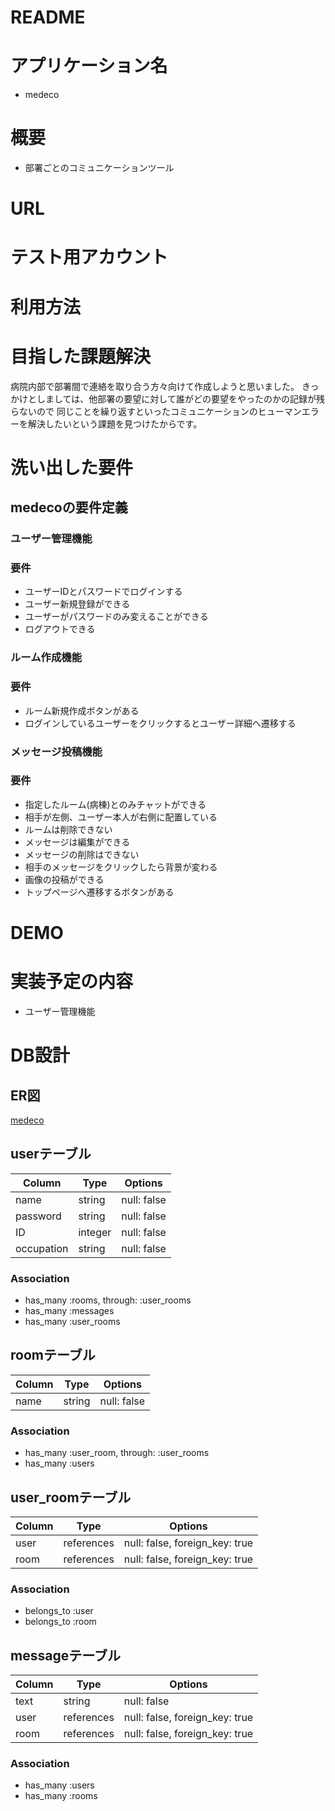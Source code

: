 # README

# アプリケーション名
- medeco

# 概要
- 部署ごとのコミュニケーションツール

# URL

# テスト用アカウント

# 利用方法

# 目指した課題解決
病院内部で部署間で連絡を取り合う方々向けて作成しようと思いました。
きっかけとしましては、他部署の要望に対して誰がどの要望をやったのかの記録が残らないので
同じことを繰り返すといったコミュニケーションのヒューマンエラーを解決したいという課題を見つけたからです。


# 洗い出した要件
## medecoの要件定義

### ユーザー管理機能
### 要件
- ユーザーIDとパスワードでログインする
- ユーザー新規登録ができる
- ユーザーがパスワードのみ変えることができる
- ログアウトできる

### ルーム作成機能
### 要件
- ルーム新規作成ボタンがある
- ログインしているユーザーをクリックするとユーザー詳細へ遷移する


### メッセージ投稿機能
### 要件
- 指定したルーム(病棟)とのみチャットができる
- 相手が左側、ユーザー本人が右側に配置している
- ルームは削除できない
- メッセージは編集ができる
- メッセージの削除はできない
- 相手のメッセージをクリックしたら背景が変わる
- 画像の投稿ができる
- トップページへ遷移するボタンがある

# DEMO

# 実装予定の内容
- ユーザー管理機能

# DB設計
## ER図
[medeco](https://user-images.githubusercontent.com/77311098/109117309-2a5c9b80-7785-11eb-9d40-8bfc8ff7e16f.png)

## userテーブル
| Column     | Type       | Options     |
| ---------- | ---------- | ----------- |
| name       | string     | null: false |
| password   | string     | null: false |
| ID         | integer    | null: false |
| occupation | string     | null: false |

### Association
- has_many :rooms, through: :user_rooms
- has_many :messages
- has_many :user_rooms

## roomテーブル
| Column   | Type       | Options     |
| -------- | ---------- | ----------- |
| name     | string     | null: false |

### Association
- has_many   :user_room, through: :user_rooms
- has_many   :users

## user_roomテーブル
| Column   | Type       | Options                        |
| -------- | ---------- | ------------------------------ |
| user     | references | null: false, foreign_key: true |
| room     | references | null: false, foreign_key: true |

### Association
- belongs_to :user
- belongs_to :room

## messageテーブル
| Column   | Type       | Options                        |
| -------- | ---------- | ------------------------------ |
| text     | string     | null: false                    |
| user     | references | null: false, foreign_key: true |
| room     | references | null: false, foreign_key: true |

### Association
- has_many :users
- has_many :rooms
